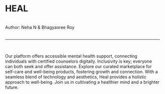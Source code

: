 # HEAL
<br>
Author: Neha N & Bhagyasree Roy
<br>
<br><hr><br>
<p>
Our platform offers accessible mental health support, connecting individuals with certified counselors digitally. Inclusivity is key; everyone can both seek and offer assistance. Explore our curated marketplace for self-care and well-being products, fostering growth and connection. With a seamless blend of technology and aesthetics, Heal provides a holistic approach to well-being. Join us in cultivating a healthier mind and a brighter future.
</p>
